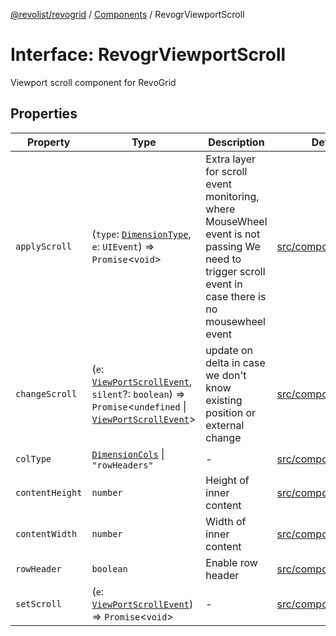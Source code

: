 [@revolist/revogrid](README.md) / [Components](Namespace.Components.md) / RevogrViewportScroll

# Interface: RevogrViewportScroll

Viewport scroll component for RevoGrid

## Properties

| Property | Type | Description | Defined in |
| ------ | ------ | ------ | ------ |
| `applyScroll` | (`type`: [`DimensionType`](TypeAlias.DimensionType.md), `e`: `UIEvent`) => `Promise`\<`void`\> | Extra layer for scroll event monitoring, where MouseWheel event is not passing We need to trigger scroll event in case there is no mousewheel event | [src/components.d.ts:665](https://github.com/revolist/revogrid/blob/e4a447d6483665fe275065ba5ef60722f4635503/src/components.d.ts#L665) |
| `changeScroll` | (`e`: [`ViewPortScrollEvent`](TypeAlias.ViewPortScrollEvent.md), `silent`?: `boolean`) => `Promise`\<`undefined` \| [`ViewPortScrollEvent`](TypeAlias.ViewPortScrollEvent.md)\> | update on delta in case we don't know existing position or external change | [src/components.d.ts:670](https://github.com/revolist/revogrid/blob/e4a447d6483665fe275065ba5ef60722f4635503/src/components.d.ts#L670) |
| `colType` | [`DimensionCols`](TypeAlias.DimensionCols.md) \| `"rowHeaders"` | - | [src/components.d.ts:671](https://github.com/revolist/revogrid/blob/e4a447d6483665fe275065ba5ef60722f4635503/src/components.d.ts#L671) |
| `contentHeight` | `number` | Height of inner content | [src/components.d.ts:675](https://github.com/revolist/revogrid/blob/e4a447d6483665fe275065ba5ef60722f4635503/src/components.d.ts#L675) |
| `contentWidth` | `number` | Width of inner content | [src/components.d.ts:679](https://github.com/revolist/revogrid/blob/e4a447d6483665fe275065ba5ef60722f4635503/src/components.d.ts#L679) |
| `rowHeader` | `boolean` | Enable row header | [src/components.d.ts:683](https://github.com/revolist/revogrid/blob/e4a447d6483665fe275065ba5ef60722f4635503/src/components.d.ts#L683) |
| `setScroll` | (`e`: [`ViewPortScrollEvent`](TypeAlias.ViewPortScrollEvent.md)) => `Promise`\<`void`\> | - | [src/components.d.ts:684](https://github.com/revolist/revogrid/blob/e4a447d6483665fe275065ba5ef60722f4635503/src/components.d.ts#L684) |
